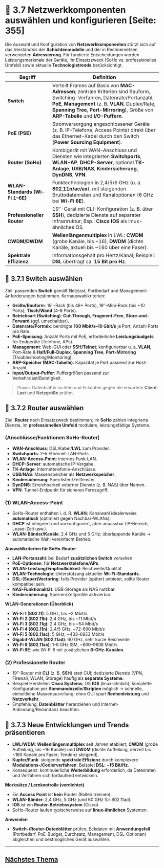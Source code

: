 # 🧩 3.7 Netzwerkkomponenten auswählen und konfigurieren [Seite: 355]

Die Auswahl und Konfiguration von **Netzwerkkomponenten** stützt sich auf das Verständnis der **Schichtenmodelle** und der in Rechnernetzen verwendeten **Adressierung**. Für fundierte Entscheidungen werden Leistungsmerkmale der Geräte, ihr Einsatzzweck (SoHo vs. professionelles Umfeld) sowie aktuelle **Technologietrends** berücksichtigt. 

| Begriff                         | Definition                                                                                                                                                                                                                                                                |
| ------------------------------- | ------------------------------------------------------------------------------------------------------------------------------------------------------------------------------------------------------------------------------------------------------------------------- |
| **Switch**                      | Verteilt Frames auf Basis von **MAC-Adressen**; zentrale Kriterien sind Bauform, Switching-Verfahren, Datenrate/Portanzahl, **PoE**, **Management** (z. B. **VLAN**, Duplex/Rate, **Spanning Tree**, **Port-Mirroring**), Größe von **ARP-Tabelle** und **I/O-Puffern**.  |
| **PoE (PSE)**                   | Stromversorgung angeschlossener Geräte (z. B. IP-Telefone, Access Points) direkt über das Ethernet-Kabel durch den Switch (**Power Sourcing Equipment**).                                                                                                                 |
| **Router (SoHo)**               | Kombigerät mit WAN-Anschluss und Diensten wie integrierten **Switchports**, **WLAN-AP**, **DHCP-Server**, optional **TK-Anlage**, **USB/NAS**, **Kindersicherung**, **DynDNS**, **VPN**.                                                                                  |
| **WLAN-Standards (Wi-Fi 1–6E)** | Funktechnologien in 2,4/5/6 GHz (u. a. **802.11n/ac/ax**), mit steigenden Bruttodatenraten und Kanaloptionen (6 GHz bei **Wi-Fi 6E**).                                                                                                                                    |
| **Professioneller Router**      | 19″-Gerät mit CLI-Konfiguration (z. B. über **SSH**), dedizierte Dienste auf separater Infrastruktur; Bsp.: **Cisco IOS** als linux-ähnliches OS.                                                                                                                         |
| **CWDM/DWDM**                   | **Wellenlängenmultiplex** in LWL: **CWDM** (grobe Kanäle, bis ~16), **DWDM** (dichte Kanäle, aktuell bis ~160 über eine Faser).                                                                                                                                           |
| **Spektrale Effizienz**         | Informationsgehalt pro Hertz/Kanal; Beispiel: **DSL** überträgt ca. **15 Bit pro Hz**.                                                                                                                                                                                    |

## 🔧 3.7.1 Switch auswählen

Ziel: passenden **Switch** gemäß Netzlast, Portbedarf und Management-Anforderungen bestimmen. Kernauswahlkriterien: 

* **Größe/Bauform**: 19″-Rack (bis 48+ Ports), 19″-Mini-Rack (bis ~10 Ports), **Tisch/Wand** (4–8 Ports).
* **Betriebsart (Switching)**: **Cut-Through**, **Fragment-Free**, **Store-and-Forward** (ggf. umschaltbar).
* **Datenrate/Portmix**: benötigte **100 Mbit/s–10 Gbit/s** je Port, Anzahl Ports pro Rate.
* **PoE-Speisung**: Anzahl Ports mit PoE, erforderliche **Leistungsbudgets** für Endgeräte (Telefone, APs).
* **Management**: Web-GUI oder **SSH/Telnet**; konfigurierbar u. a. **VLAN**, Port-Rate & **Half/Full-Duplex**, **Spanning Tree**, **Port-Mirroring** (Troubleshooting/Monitoring).
* **ARP-Speicher (MAC-Tabelle)**: Kapazität je Port passend zur Host-Anzahl.
* **Input/Output-Puffer**: Puffergrößen passend zur Verkehrslast/Burstigkeit.

> Praxis: Datenblätter sichten und Eckdaten gegen die erwartete **Client-Last** und **Netzgröße** prüfen. 

## 🛜 3.7.2 Router auswählen

Ziel: **Router** nach Einsatzzweck bestimmen; im **SoHo** zählen integrierte Dienste, im **professionellen Umfeld** modulare, leistungsfähige Systeme. 

### (Anschlüsse/Funktionen SoHo-Router)

* **WAN-Anschluss**: DSL/Kabel/**LWL** zum Provider.
* **Switchports**: 2–5 Ethernet-LAN-Ports.
* **WLAN-Access-Point**: internes Funk-LAN.
* **DHCP-Server**: automatische IP-Vergabe.
* **TK-Anlage**: Internettelefonie-Anschlüsse.
* **USB/NAS**: Massenspeicher als **Netzwerkspeicher**.
* **Kindersicherung**: Sperrlisten/Zeitfenster.
* **DynDNS**: Erreichbarkeit externer Dienste (z. B. NAS) über Namen.
* **VPN**: Tunnel-Endpunkt für sicheren Fernzugriff. 

### (1) WLAN-Access-Point

* SoHo-Router enthalten i. d. R. **WLAN**; Kanalwahl idealerweise **automatisch** (optimiert gegen Nachbar-WLANs).
* **DHCP** ist integriert und vorkonfiguriert, aber anpassbar (IP-Bereich, Lease-Zeit usw.).
* **WLAN-Bänder/Kanäle**: 2,4 GHz und 5 GHz; überlappende Kanäle → automatische Wahl vereinfacht Betrieb. 

**Auswahlkriterien für SoHo-Router**

* **LAN-Portanzahl**: bei Bedarf **zusätzlichen Switch** vorsehen.
* **PoE-Optionen**: für **Netzwerktelefone/APs**.
* **WLAN-Leistung/Empfindlichkeit**: Reichweite/Qualität.
* **WLAN-Technologie**: Unterstützung aktueller **Wi-Fi-Standards**.
* **DSL-(Super)Vectoring**: falls Provider (später) anbietet, sollte Router kompatibel sein.
* **NAS-Funktionalität**: USB-Storage als NAS nutzbar.
* **Kindersicherung**: Sperren/Zeitprofile aktivierbar. 

**WLAN-Generationen (Überblick)**

* **Wi-Fi 1 (802.11)**: 5 GHz, bis ~2 Mbit/s
* **Wi-Fi 2 (802.11b)**: 2,4 GHz, bis ~11 Mbit/s
* **Wi-Fi 3 (802.11g)**: 2,4 GHz, bis ~54 Mbit/s
* **Wi-Fi 4 (802.11n)**: 2,4/5 GHz, ~72–600 Mbit/s
* **Wi-Fi 5 (802.11ac)**: 5 GHz, ~433–6933 Mbit/s
* **Gigabit-WLAN (802.11ad)**: 60 GHz, sehr kurze Reichweite
* **Wi-Fi 6 (802.11ax)**: 1–6 GHz ISM, ~600–9608 Mbit/s
* **Wi-Fi 6E**: wie Wi-Fi 6 mit zusätzlichen **6-GHz-Kanälen**. 

### (2) Professionelle Router

* 19″-Router mit **CLI** (z. B. **SSH**) statt GUI; dedizierte Dienste (VPN, Firewall, WLAN, Storage) häufig als **separate Systeme**.
* Beispiel Hersteller: **Cisco Systems**; OS **IOS** (linux-ähnlich), komplette Konfiguration per **Kommandozeile**/**Skripten** möglich → schnelle, einheitliche Massenausrollung; ohne GUI spart **Rechenleistung** und **Netzverkehr**.
* Empfehlung: **Datenblätter** heranziehen und Internet-Anbindung/Redundanz beachten. 

## 🚀 3.7.3 Neue Entwicklungen und Trends präsentieren

* **LWL/WDM**: **Wellenlängenmultiplex** seit Jahren etabliert; **CWDM** (grobe Aufteilung, bis ~16 Kanäle) und **DWDM** (dichte Aufteilung, derzeit bis ~160 Kanäle pro Faser; Tendenz steigend).
* **Kupfer/Funk**: steigende **spektrale Effizienz** durch komplexere **Modulations-/Codierverfahren**; Beispiel **DSL**: ~**15 Bit/Hz**.
* Konsequenz: kontinuierliche **Weiterbildung** erforderlich, da Datenraten und Verfahren sich fortlaufend entwickeln. 

**Merksätze / Lernkontrolle (verdichtet)**

* Ein **Access Point** ist **kein** Router (Rollen trennen).
* **WLAN-Bänder**: 2,4 GHz, 5 GHz (und 60 GHz für 802.11ad).
* **IOS** ist ein **Router-Betriebssystem** (Cisco).
* SoHo-Router laufen typischerweise auf **linux-ähnlichen** Systemen. 

**Anwenden**

* **Switch-/Router-Datenblätter** prüfen, Eckdaten mit **Anwendungsfall** (Portbedarf, PoE-Budget, Durchsatz, Management, DSL-Optionen) abgleichen und bestmögliches Gerät auswählen. 

---

## [Nächstes Thema](./3.7.1_Switch_auswaehlen.md)